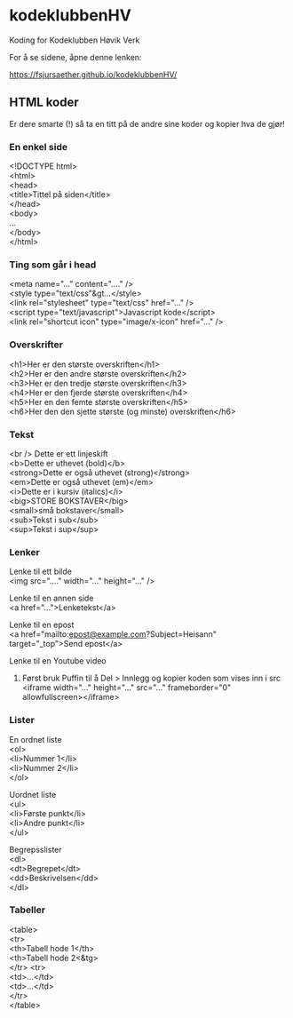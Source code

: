 # kodeklubbenHV
Koding for Kodeklubben Høvik Verk

For å se sidene, åpne denne lenken:

https://fsjursaether.github.io/kodeklubbenHV/

## HTML koder
Er dere smarte (!) så ta en titt på de andre sine koder og kopier hva de gjør!

### En enkel side
&lt;!DOCTYPE html&gt;  
&lt;html&gt;  
  &lt;head&gt;  
  &lt;title&gt;Tittel på siden&lt;/title&gt;  
  &lt;/head&gt;  
  &lt;body&gt;  
  ...  
  &lt;/body&gt;  
&lt;/html&gt;  

### Ting som går i head
&lt;meta name="..." content="...." /&gt;  
&lt;style type="text/css"&gt...&lt;/style&gt;  
&lt;link rel="stylesheet" type="text/css" href="..." /&gt;  
&lt;script type="text/javascript"&gt;Javascript kode&lt;/script&gt;  
&lt;link rel="shortcut icon" type="image/x-icon" href="..." /&gt;  

### Overskrifter
  &lt;h1&gt;Her er den største overskriften&lt;/h1&gt;  
  &lt;h2&gt;Her er den andre største overskriften&lt;/h2&gt;  
  &lt;h3&gt;Her er den tredje største overskriften&lt;/h3&gt;  
  &lt;h4&gt;Her er den fjerde største overskriften&lt;/h4&gt;  
  &lt;h5&gt;Her en den femte største overskriften&lt;/h5&gt;  
  &lt;h6&gt;Her den den sjette største (og minste) overskriften&lt;/h6&gt;  

### Tekst
  &lt;br /&gt; Dette er ett linjeskift   
  &lt;b&gt;Dette er uthevet (bold)&lt;/b&gt;  
  &lt;strong&gt;Dette er også uthevet (strong)&lt;/strong&gt;  
  &lt;em&gt;Dette er også uthevet (em)&lt;/em&gt;  
  &lt;i&gt;Dette er i kursiv (italics)&lt;/i&gt;  
  &lt;big&gt;STORE BOKSTAVER&lt;/big&gt;  
  &lt;small&gt;små bokstaver&lt;/small&gt;  
  &lt;sub&gt;Tekst i sub&lt;/sub&gt;  
  &lt;sup&gt;Tekst i sup&lt;/sup&gt;  

### Lenker
Lenke til ett bilde  
&lt;img src="...." width="..." height="..." /&gt;  

Lenke til en annen side  
&lt;a href="..."&gt;Lenketekst&lt;/a&gt;  

Lenke til en epost  
&lt;a href="mailto:epost@example.com?Subject=Heisann" target="_top"&gt;Send epost&lt;/a&gt;  

Lenke til en Youtube video  
1. Først bruk Puffin til å Del > Innlegg og kopier koden som vises inn i src
&lt;iframe width="..." height="..." src="..." frameborder="0" allowfullscreen&gt;&lt;/iframe&gt;  

### Lister
En ordnet liste  
&lt;ol&gt;  
  &lt;li&gt;Nummer 1&lt;/li&gt;  
  &lt;li&gt;Nummer 2&lt;/li&gt;  
&lt;/ol&gt;  

Uordnet liste  
&lt;ul&gt;  
  &lt;li&gt;Første punkt&lt;/li&gt;  
  &lt;li&gt;Andre punkt&lt;/li&gt;  
&lt;/ul&gt;  

Begrepsslister  
&lt;dl&gt;  
  &lt;dt&gt;Begrepet&lt;/dt&gt;  
  &lt;dd&gt;Beskrivelsen&lt;/dd&gt;  
&lt;/dl&gt;  

### Tabeller
&lt;table&gt;  
&lt;tr&gt;  
&lt;th&gt;Tabell hode 1&lt;/th&gt;  
&lt;th&gt;Tabell hode 2&lt;&tg&gt;  
&lt;/tr&gt;
&lt;tr&gt;  
&lt;td&gt;...&lt;/td&gt;  
&lt;td&gt;...&lt;/td&gt;  
&lt;/tr&gt;  
&lt;/table&gt;  
